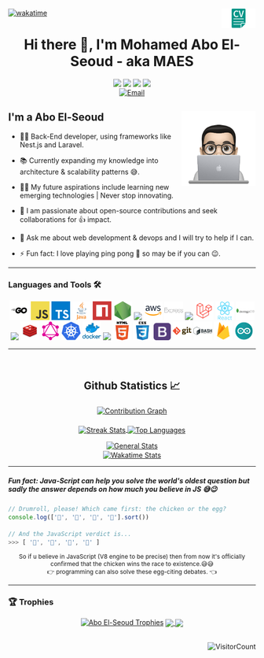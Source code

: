 <a href="https://github.com/MAES-Pyramids/MAES-Pyramids/blob/main/Abo%20El-Seoud%20CV.pdf" target="_blank"><img align="right" src="https://raw.githubusercontent.com/MAES-Pyramids/MAES-Pyramids/main/img%20sources/cv%20.png" alt="My CV" width="70" ></a>

[![wakatime](https://wakatime.com/badge/user/a6c324a3-a241-4b2b-b691-172f84db107d.svg)](https://wakatime.com/@a6c324a3-a241-4b2b-b691-172f84db107d)

<h1 align="center">Hi there 👋, I'm Mohamed Abo El-Seoud - aka MAES  </h1>  


<p align="center">
    <a href="https://twitter.com/Mohamed97007348"><img src="https://img.shields.io/badge/twitter-%231FA1F1?style=flat&logo=twitter&logoColor=white"/></a>
        <a href="https://t.me/Abo_El_Seoud"><img src="https://img.shields.io/badge/telegram-D14836?style=flat&logo=telegram&logoColor=white"/></a>
    <a href="https://www.linkedin.com/in/mohamed-abo-el-seoud/"><img src="https://img.shields.io/badge/linkedin-%230177B5?style=flat&logo=linkedin&logoColor=white"/></a>
    <a href="https://www.instagram.com/abo_el_seoud/"><img src="https://img.shields.io/badge/instagram-%23E4415F?style=flat&logo=instagram&logoColor=white"/></a>
    <br/>
     <a href="mailto:mohamed.11021@stemgharbiya.moe.edu.eg"><img alt="Email" src="https://img.shields.io/badge/Email-mohamed.11021@stemgharbiya.moe.edu.eg-blue?style=flat-square&logo=gmail"></a><br> 
  </p>
  
 
<div > 
  <img src="https://github.com/MAES-Pyramids/MAES-Pyramids/blob/main/img%20sources/profile-img.png" align="right" width="30%"/>
  
<!-- ## I'm a Computer Science  Student  -->
## I'm a Abo El-Seoud 
- 👨‍💻 Back-End developer, using frameworks like Nest.js and Laravel.
- 📚 Currently expanding my knowledge into architecture & scalability patterns 😅.
- 💪🏼 My future aspirations include learning new emerging technologies | Never stop innovating.
- 🌱  I am passionate about open-source contributions and seek collaborations for 👍 impact.   
- 💬 Ask me about web development & devops and I will try to help if I can.
- ⚡ Fun fact: I love playing ping pong 🏓 so may be if you can 😉.
    
  </div>



 ---


### Languages and Tools 🛠 
  
   <div align="center">

<code><img height="40" src="https://raw.githubusercontent.com/github/explore/80688e429a7d4ef2fca1e82350fe8e3517d3494d/topics/go/go.png"></code>
    <code><img height="38" src="https://raw.githubusercontent.com/github/explore/80688e429a7d4ef2fca1e82350fe8e3517d3494d/topics/javascript/javascript.png"></code>
    <code><img height="38" src="https://raw.githubusercontent.com/github/explore/80688e429a7d4ef2fca1e82350fe8e3517d3494d/topics/typescript/typescript.png"></code>
    <code><img height="38" src="https://raw.githubusercontent.com/github/explore/80688e429a7d4ef2fca1e82350fe8e3517d3494d/topics/java/java.png"></code>
    <code><img height="38" src="https://raw.githubusercontent.com/github/explore/80688e429a7d4ef2fca1e82350fe8e3517d3494d/topics/npm/npm.png"></code>
    <code><img height="38" src="https://raw.githubusercontent.com/github/explore/80688e429a7d4ef2fca1e82350fe8e3517d3494d/topics/nodejs/nodejs.png"></code>
    <code><img height="38" src="https://user-images.githubusercontent.com/709451/182802334-d9c42afe-f35d-4a7b-86ea-9985f73f20c3.png"></code>
    <code><img height="38" src="https://raw.githubusercontent.com/github/explore/80688e429a7d4ef2fca1e82350fe8e3517d3494d/topics/aws/aws.png"></code>
    <code><img height="38" src="https://raw.githubusercontent.com/github/explore/80688e429a7d4ef2fca1e82350fe8e3517d3494d/topics/express/express.png"></code>
    <code><img height="38" src="https://upload.wikimedia.org/wikipedia/commons/a/a8/NestJS.svg"></code>
    <code><img height="38" src="https://raw.githubusercontent.com/github/explore/80688e429a7d4ef2fca1e82350fe8e3517d3494d/topics/laravel/laravel.png"></code>
    <code><img height="38" src="https://raw.githubusercontent.com/devicons/devicon/master/icons/react/react-original-wordmark.svg"></code>
    <code><img height="38" src="https://raw.githubusercontent.com/github/explore/80688e429a7d4ef2fca1e82350fe8e3517d3494d/topics/mongodb/mongodb.png"></code>
    <code><img height="38" src="https://camo.githubusercontent.com/f76ca013b330e2bffb000dfd1f5487432ead1d7c6f489b6051a5ac5853ea4c78/68747470733a2f2f63646e2e6a7364656c6976722e6e65742f67682f64657669636f6e732f64657669636f6e2f69636f6e732f706f737467726573716c2f706f737467726573716c2d6f726967696e616c2e737667"></code>
    <code><img height="38" src="https://raw.githubusercontent.com/github/explore/80688e429a7d4ef2fca1e82350fe8e3517d3494d/topics/redis/redis.png"></code>
    <code><img height="38" src="https://raw.githubusercontent.com/github/explore/80688e429a7d4ef2fca1e82350fe8e3517d3494d/topics/graphql/graphql.png"></code>
    <code><img height="38" src="https://raw.githubusercontent.com/github/explore/80688e429a7d4ef2fca1e82350fe8e3517d3494d/topics/kubernetes/kubernetes.png"></code>
    <code><img height="38" src="https://raw.githubusercontent.com/github/explore/80688e429a7d4ef2fca1e82350fe8e3517d3494d/topics/docker/docker.png"></code>
    <code><img height="38" src="https://camo.githubusercontent.com/989cf118aebfa6c4040f6cc93f5539e8f490b656a52dc687fc8f186a5dc951a7/68747470733a2f2f63646e2e6a7364656c6976722e6e65742f67682f64657669636f6e732f64657669636f6e2f69636f6e732f6e67696e782f6e67696e782d6f726967696e616c2e737667"></code>
    <code><img height="38" src="https://raw.githubusercontent.com/github/explore/80688e429a7d4ef2fca1e82350fe8e3517d3494d/topics/html/html.png"></code> 
    <code><img height="38" src="https://raw.githubusercontent.com/github/explore/80688e429a7d4ef2fca1e82350fe8e3517d3494d/topics/css/css.png"></code>
    <code><img height="35" src="https://raw.githubusercontent.com/github/explore/80688e429a7d4ef2fca1e82350fe8e3517d3494d/topics/bootstrap/bootstrap.png"></code> 
    <code><img height="38" src="https://raw.githubusercontent.com/github/explore/80688e429a7d4ef2fca1e82350fe8e3517d3494d/topics/git/git.png"></code>
   <code><img height="38" src="https://raw.githubusercontent.com/github/explore/80688e429a7d4ef2fca1e82350fe8e3517d3494d/topics/bash/bash.png"></code>
    <code><img height="38" src="https://raw.githubusercontent.com/github/explore/80688e429a7d4ef2fca1e82350fe8e3517d3494d/topics/firebase/firebase.png"></code>
    <code><img height="38" src="https://raw.githubusercontent.com/github/explore/80688e429a7d4ef2fca1e82350fe8e3517d3494d/topics/arduino/arduino.png"></code>
    
  </div>
  
---

<br/>

<h2 align="center">Github Statistics 📈</h2>

<div align="center">
  <!-- Contribution Graph -->
  <div style="margin: 20px 0;">
    <a href="https://github.com/MAES-Pyramids/">
      <img 
        align="center" 
        width="78%"  
        src="https://github-readme-activity-graph.vercel.app/graph?username=maes-pyramids&theme=monokai&area=true&custom_title=Contribution%20Graph&bg_color=272822&color=f8f8f2&line=a6e22e&point=f92672&area_color=66d9ef" 
        alt="Contribution Graph" 
      />
    </a>  
  </div>

  <!-- Streak Stats and Top Languages -->
  <p align="center"  >
    <a href="https://github.com/MAES-Pyramids/">
      <img align="center" width="415px" src="https://github-readme-streak-stats.herokuapp.com/?user=maes-pyramids&theme=monokai" alt="Streak Stats" />
    </a>
    <a href="https://github.com/MAES-Pyramids/">
      <img align="center" src="https://github-readme-stats.vercel.app/api/top-langs/?username=MAES-Pyramids&layout=compact&theme=monokai" alt="Top Languages" />
    </a>
  </p>

  <!-- General Stats -->
  <div>
  <a href="https://github.com/MAES-Pyramids/">
    <img 
      align="center" 
      width="500px" 
      src="https://github-readme-stats-sigma-five.vercel.app/api?username=MAES-Pyramids&show_icons=true&include_all_commits=true&count_private=true&theme=monokai&line_height=22" 
      alt="General Stats" 
    />
  </a>
</div>

  <!-- Wakatime Stats -->
<div>
  <a href="https://github.com/MAES-Pyramids/">
    <img 
      align="center" 
      width="500px" 
      src="https://github-readme-stats.vercel.app/api/wakatime?username=MAES&langs_count=10&theme=monokai&layout=compact" 
      alt="Wakatime Stats" 
    />
  </a>
</div>

</div>


---

##### Fun fact: Java-Script can help you solve the world's oldest question but sadly the answer depends on how much you believe in JS 😅😉

```javascript
// Drumroll, please! Which came first: the chicken or the egg?
console.log(['🥚', '🐔', '🐥', '🐣'].sort())

// And the JavaScript verdict is...
>>> [ '🐔', '🐣', '🐥', '🥚' ]

```

<div align="center">
  <p style="font-size: 12px;">
    So if u believe in JavaScript (V8 engine to be precise) then from now it's officially confirmed that the chicken wins the race to existence.😅😅 <br>
      👉 programming can also solve these egg-citing debates. 👈 
  </p>
</div>


---
 ### 🏆 Trophies 


<div align="center"> 
<a href="https://github.com/MAES-Pyramids/"><img src="https://github-profile-trophy.vercel.app/?username=MAES-Pyramids&theme=monokai" alt="Abo El-Seoud Trophies" /></a>
    
<a href="https://github.com/MAES-Pyramids/">
      <img align="center" width="445px" src="https://github-profile-summary-cards.vercel.app/api/cards/profile-details?username=MAES-pyramids&theme=monokai" />
    </a>
<a href="https://github.com/MAES-Pyramids/">
      <img align="center" width="215px" src="https://github-profile-summary-cards.vercel.app/api/cards/productive-time?username=MAES-pyramids&theme=monokai" />
    </a>
    
</div> 


<div  align="right" > 
       
<br> ![VisitorCount](https://profile-counter.glitch.me/{MAES-Pyramids}/count.svg)         
</div>



